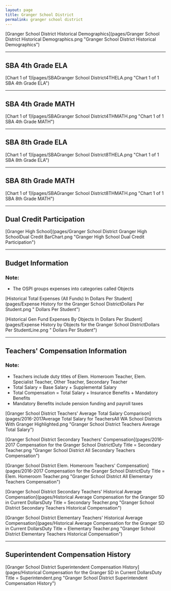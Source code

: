 ```yaml
---
layout: page
title: Granger School District
permalink: granger school district
---
```



[Granger School District Historical Demographics](pages/Granger School District Historical Demographics.png "Granger School District Historical Demographics")

___

## SBA 4th Grade ELA

[Chart 1 of 1](pages/SBAGranger School District4THELA.png "Chart 1 of 1 SBA 4th Grade ELA")


___

## SBA 4th Grade MATH

[Chart 1 of 1](pages/SBAGranger School District4THMATH.png "Chart 1 of 1 SBA 4th Grade MATH")


___

## SBA 8th Grade ELA

[Chart 1 of 1](pages/SBAGranger School District8THELA.png "Chart 1 of 1 SBA 8th Grade ELA")


___

## SBA 8th Grade MATH

[Chart 1 of 1](pages/SBAGranger School District8THMATH.png "Chart 1 of 1 SBA 8th Grade MATH")


___

## Dual Credit Participation

[Granger High School](pages/Granger School District Granger High SchoolDual Credit BarChart.png "Granger High School Dual Credit Participation")


___

## Budget Information
### Note:
- The OSPI groups expenses into categories called Objects

[Historical Total Expenses (All Funds) In Dollars Per Student](pages/Expense History for the Granger School DistrictDollars Per Student.png " Dollars Per Student")

[Historical Gen Fund Expenses By Objects In Dollars Per Student](pages/Expense History by Objects for the Granger School DistrictDollars Per StudentLine.png " Dollars Per Student")


___

## Teachers' Compensation Information
### Note:
- Teachers include duty titles of Elem. Homeroom Teacher, Elem. Specialist Teacher, Other Teacher, Secondary Teacher
- Total Salary = Base Salary + Supplemental Salary
- Total Compensation = Total Salary + Insurance Benefits + Mandatory Benefits
- Mandatory Benefits include pension funding and payroll taxes

[Granger School District Teachers' Average Total Salary Comparison](pages/2016-2017Average Total Salary for TeachersAll WA School Districts With Granger Highlighted.png "Granger School District Teachers Average Total Salary")

[Granger School District Secondary Teachers' Compensation](pages/2016-2017 Compensation for the Granger School DistrictDuty Title = Secondary Teacher.png "Granger School District All Secondary Teachers Compensation")

[Granger School District Elem. Homeroom Teachers' Compensation](pages/2016-2017 Compensation for the Granger School DistrictDuty Title = Elem. Homeroom Teacher.png "Granger School District All Elementary Teachers Compensation")

[Granger School District Secondary Teachers' Historical Average Compensation](pages/Historical Average Compensation for the Granger SD in Current DollarsDuty Title = Secondary Teacher.png "Granger School District Secondary Teachers Historical Compensation")

[Granger School District Elementary Teachers' Historical Average Compensation](pages/Historical Average Compensation for the Granger SD in Current DollarsDuty Title = Elementary Teacher.png "Granger School District Elementary Teachers Historical Compensation")


___

## Superintendent Compensation History

[Granger School District Superintendent Compensation History](pages/Historical Compensation for the Granger SD in Current DollarsDuty Title = Superintendent.png "Granger School District Superintendent Compensation History")

